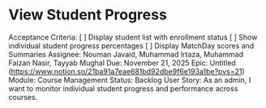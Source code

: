 # View Student Progress

Acceptance Criteria: [ ] Display student list with enrollment status
[ ] Show individual student progress percentages
[ ] Display MatchDay scores and Summaries
Assignee: Nouman Javaid, Muhammad Irtaza, Muhammad Faizan Nasir, Tayyab Mughal
Due: November 21, 2025
Epic: Untitled (https://www.notion.so/21ba91a7eae681bd92dbe9f6e193a1be?pvs=21)
Module: Course Management
Status: Backlog
User Story: As an admin, I want to monitor individual student progress and performance across courses.